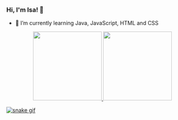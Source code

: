 ### Hi, I'm Isa! 👋

- 🌱 I’m currently learning Java, JavaScript, HTML and CSS

<div align="center">
  <a href="https://github.com/rafaballerini">
  <img height="180em" src="https://github-readme-stats-test-rouge.vercel.app/api?username=isadpr&show_icons=true&theme=radical&include_all_commits=true&count_private=true"/>
  <img height="180em" src="https://github-readme-stats-test-rouge.vercel.app/api/top-langs/?username=isadpr&layout=compact&langs_count=7&theme=radical"/>
</div>

  ![snake gif](https://github.com/isadpr/isadpr/blob/output/github-contribution-grid-snake.svg)

